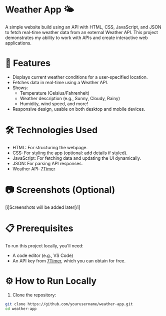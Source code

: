 # Weather App 🌤️
A simple website build using an API with HTML, CSS, JavaScript, and JSON to fetch real-time weather data from an external Weather API. This project demonstrates my ability to work with APIs and create interactive web applications.

# 🚀 Features
* Displays current weather conditions for a user-specified location.
* Fetches data in real-time using a Weather API.
* Shows:
  * Temperature (Celsius/Fahrenheit)
  * Weather description (e.g., Sunny, Cloudy, Rainy)
  * Humidity, wind speed, and more!
* Responsive design, usable on both desktop and mobile devices.

# 🛠️ Technologies Used
* HTML: For structuring the webpage.
* CSS: For styling the app (optional: add details if styled).
* JavaScript: For fetching data and updating the UI dynamically.
* JSON: For parsing API responses.
* Weather API: [7Timer](https://www.7timer.info/doc.php?lang=en#civil)

# 📷 Screenshots (Optional)
[i]Screenshots will be added later[/i]

# 📋 Prerequisites
To run this project locally, you'll need:

* A code editor (e.g., VS Code)
* An API key from [7Timer](https://www.7timer.info/doc.php?lang=en#civil), which you can obtain for free.

# ⚙️ How to Run Locally
1. Clone the repository:
```bash
git clone https://github.com/yourusername/weather-app.git
cd weather-app
